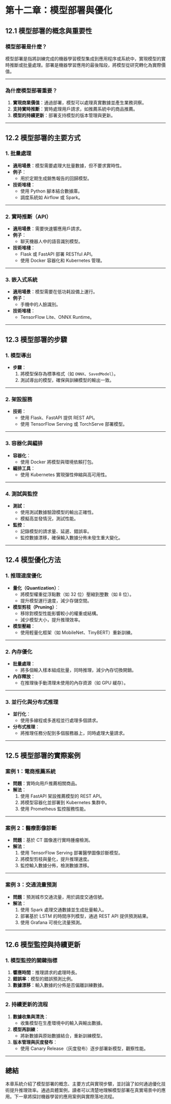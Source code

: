 # 第十二章：模型部署與優化

## 12.1 模型部署的概念與重要性

### 模型部署是什麼？
模型部署是指將訓練完成的機器學習模型集成到應用程序或系統中，實現模型的實時推斷或批量處理。部署是機器學習應用的最後階段，將模型從研究轉化為實際價值。

---

### 為什麼模型部署重要？
1. **實現商業價值**：通過部署，模型可以處理真實數據並產生業務洞察。
2. **支持實時推斷**：實時處理用戶請求，如推薦系統中的商品推薦。
3. **模型的持續更新**：部署支持模型的版本管理與更新。

---

## 12.2 模型部署的主要方式

### 1. 批量處理
- **適用場景**：模型需要處理大批量數據，但不要求實時性。
- **例子**：
  - 用於定期生成銷售報告的回歸模型。
- **技術堆棧**：
  - 使用 Python 腳本結合數據庫。
  - 調度系統如 Airflow 或 Spark。

---

### 2. 實時推斷（API）
- **適用場景**：需要快速響應用戶請求。
- **例子**：
  - 聊天機器人中的語音識別模型。
- **技術堆棧**：
  - Flask 或 FastAPI 部署 RESTful API。
  - 使用 Docker 容器化和 Kubernetes 管理。

---

### 3. 嵌入式系統
- **適用場景**：模型需要在低功耗設備上運行。
- **例子**：
  - 手機中的人臉識別。
- **技術堆棧**：
  - TensorFlow Lite、ONNX Runtime。

---

## 12.3 模型部署的步驟

### 1. 模型導出
- **步驟**：
  1. 將模型保存為標準格式（如 `ONNX`、`SavedModel`）。
  2. 測試導出的模型，確保與訓練模型的輸出一致。

---

### 2. 架設服務
- **技術**：
  - 使用 Flask、FastAPI 提供 REST API。
  - 使用 TensorFlow Serving 或 TorchServe 部署模型。

---

### 3. 容器化與編排
- **容器化**：
  - 使用 Docker 將模型與環境依賴打包。
- **編排工具**：
  - 使用 Kubernetes 實現彈性伸縮與高可用性。

---

### 4. 測試與監控
- **測試**：
  - 使用測試數據驗證模型的輸出正確性。
  - 模擬高並發情況，測試性能。
- **監控**：
  - 記錄模型的請求量、延遲、錯誤率。
  - 監控數據漂移，確保輸入數據分佈未發生重大變化。

---

## 12.4 模型優化方法

### 1. 推理速度優化
- **量化（Quantization）**：
  - 將模型權重從浮點數（如 32 位）壓縮到整數（如 8 位）。
  - 提升模型運行速度，減少存儲空間。
- **模型剪枝（Pruning）**：
  - 移除對模型性能影響較小的權重或結構。
  - 減少模型大小，提升推理效率。
- **模型壓縮**：
  - 使用輕量化框架（如 MobileNet、TinyBERT）重新訓練。

---

### 2. 內存優化
- **批量處理**：
  - 將多個輸入樣本組成批量，同時推理，減少內存切換開銷。
- **內存釋放**：
  - 在推理後手動清理未使用的內存資源（如 GPU 緩存）。

---

### 3. 並行化與分布式推理
- **並行化**：
  - 使用多線程或多進程並行處理多個請求。
- **分布式推理**：
  - 將推理任務分配到多個服務器上，同時處理大量請求。

---

## 12.5 模型部署的實際案例

### 案例 1：電商推薦系統
- **問題**：實時向用戶推薦相關商品。
- **解法**：
  1. 使用 FastAPI 架設推薦模型的 REST API。
  2. 將模型容器化並部署到 Kubernetes 集群中。
  3. 使用 Prometheus 監控服務性能。

---

### 案例 2：醫療影像診斷
- **問題**：基於 CT 圖像進行實時腫瘤檢測。
- **解法**：
  1. 使用 TensorFlow Serving 部署醫學圖像診斷模型。
  2. 將模型剪枝與量化，提升推理速度。
  3. 監控輸入數據分佈，檢測數據漂移。

---

### 案例 3：交通流量預測
- **問題**：預測城市交通流量，用於調度交通信號。
- **解法**：
  1. 使用 Spark 處理交通數據並生成批量輸入。
  2. 部署基於 LSTM 的時間序列模型，通過 REST API 提供預測結果。
  3. 使用 Grafana 可視化流量預測。

---

## 12.6 模型監控與持續更新

### 1. 模型監控的關鍵指標
1. **響應時間**：推理請求的處理時長。
2. **錯誤率**：模型的錯誤預測比例。
3. **數據漂移**：輸入數據的分佈是否偏離訓練數據。

---

### 2. 持續更新的流程
1. **數據收集與清洗**：
   - 收集模型在生產環境中的輸入與輸出數據。
2. **模型再訓練**：
   - 將新數據與原始數據結合，重新訓練模型。
3. **版本管理與灰度發布**：
   - 使用 Canary Release（灰度發布）逐步部署新模型，觀察性能。

---

## 總結
本章系統介紹了模型部署的概念、主要方式與實現步驟，並討論了如何通過優化技術提升推理效率。通過具體案例，讀者可以清楚地理解模型部署在真實場景中的應用。下一章將探討機器學習的應用案例與實際落地流程。
